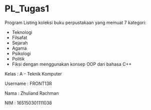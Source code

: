 # PL_Tugas1

Program Listing koleksi buku perpustakaan yang memuat 7 kategori:
- Teknologi
- Filsafat
- Sejarah
- Agama
- Psikologi
- Politik
- Fiksi
dengan menggunakan konsep OOP dari bahasa C++

Kelas : A - Teknik Komputer

Username : FRONT13R

Nama  : Zhuliand Rachman

NIM   : 165150301111038
